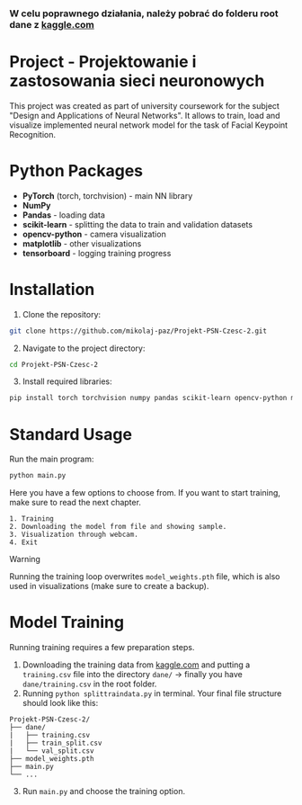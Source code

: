 ### W celu poprawnego działania, należy pobrać do folderu root dane z [kaggle.com](https://www.kaggle.com/competitions/facial-keypoints-detection/data)

# Project - Projektowanie i zastosowania sieci neuronowych
This project was created as part of university coursework for the subject "Design and Applications of Neural Networks". It allows to train, load and visualize implemented neural network model for the task of Facial Keypoint Recognition.

# Python Packages
- **PyTorch** (torch, torchvision) - main NN library
- **NumPy**
- **Pandas** - loading data
- **scikit-learn** - splitting the data to train and validation datasets
- **opencv-python** - camera visualization
- **matplotlib** - other visualizations
- **tensorboard** - logging training progress

# Installation
1. Clone the repository:
```bash
git clone https://github.com/mikolaj-paz/Projekt-PSN-Czesc-2.git
```
2. Navigate to the project directory:
```bash
cd Projekt-PSN-Czesc-2
```
3. Install required libraries:
```bash
pip install torch torchvision numpy pandas scikit-learn opencv-python matplotlib tensorboard
```

# Standard Usage
Run the main program:
```bash
python main.py
```
Here you have a few options to choose from. If you want to start training, make sure to read the next chapter.
```plaintext
1. Training
2. Downloading the model from file and showing sample.
3. Visualization through webcam.
4. Exit
```
>[!WARNING]
>Running the training loop overwrites ```model_weights.pth``` file, which is also used in visualizations (make sure to create a backup).

# Model Training
Running training requires a few preparation steps.

1. Downloading the training data from [kaggle.com](https://www.kaggle.com/competitions/facial-keypoints-detection/data) and putting a ```training.csv``` file into the directory ```dane/``` -> finally you have ```dane/training.csv``` in the root folder.
2. Running ```python splittraindata.py``` in terminal.
Your final file structure should look like this:
```plaintext
Projekt-PSN-Czesc-2/
├── dane/
|   ├── training.csv
|   ├── train_split.csv
|   └── val_split.csv
├── model_weights.pth
├── main.py
└── ...
```
3. Run ```main.py``` and choose the training option.
